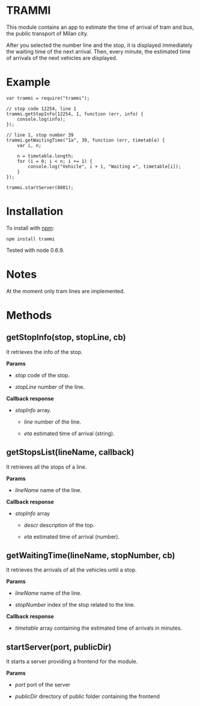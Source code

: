TRAMMI
======

This module contains an app to estimate the time of arrival of tram and bus,
the public transport of Milan city.

After you selected the number line and the stop, it is displayed immediately the
waiting time of the next arrival. Then, every minute, the estimated time of
arrivals of the next vehicles are displayed.

Example
========

    var trammi = require("trammi");

    // stop code 12254, line 1
    trammi.getStopInfo(12254, 1, function (err, info) {
        console.log(info);
    });

    // line 1, stop number 39
    trammi.getWaitingTime("1a", 39, function (err, timetable) {
        var i, n;

        n = timetable.length;
        for (i = 0; i < n; i += 1) {
            console.log("Vehicle", i + 1, "Waiting =", timetable[i]);
        }
    });

    trammi.startServer(8081);

Installation
============

To install with [npm](http://github.com/isaacs/npm):

    npm install trammi

Tested with node 0.6.9.

Notes
=====

At the moment only tram lines are implemented.

Methods
=======

getStopInfo(stop, stopLine, cb)
-----------

It retrieves the info of the stop.

**Params**

- *stop* code of the stop.

- *stopLine*  number of the line.

**Callback response**

- *stopInfo* array.

    - *line* number of the line.

    - *eta* estimated time of arrival (string).

getStopsList(lineName, callback)
------------

It retrieves all the stops of a line.

**Params**

- *lineName* name of the line.

**Callback response**

- *stopInfo* array

    - *descr* description of the top.

    - *eta* estimated time of arrival (number).

getWaitingTime(lineName, stopNumber, cb)
--------------

It retrieves the arrivals of all the vehicles until a stop.

**Params**

- *lineName* name of the line.

- *stopNumber* index of the stop related to the line.

**Callback response**

- *timetable* array containing the estimated time of arrivals in minutes.


startServer(port, publicDir)
-----------

It starts a server providing a frontend for the module.

**Params**

- *port* port of the server

- *publicDir* directory of public folder containing the frontend

